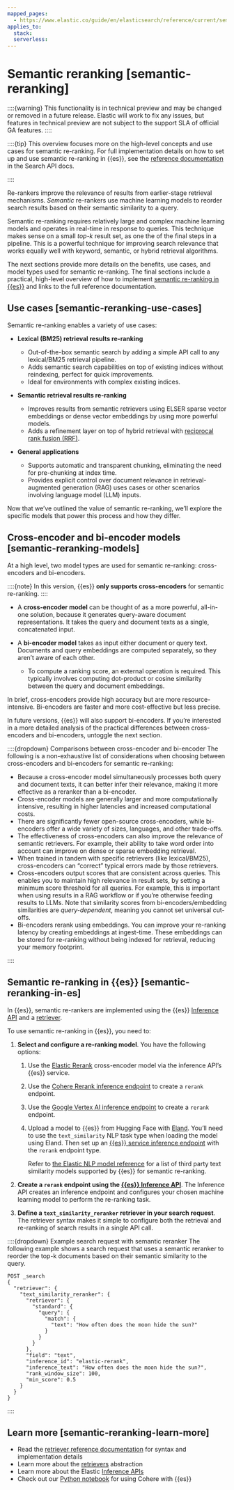 ```yaml
---
mapped_pages:
  - https://www.elastic.co/guide/en/elasticsearch/reference/current/semantic-reranking.html
applies_to:
  stack:
  serverless:
---
```


# Semantic reranking [semantic-reranking]

::::{warning}
This functionality is in technical preview and may be changed or removed in a future release. Elastic will work to fix any issues, but features in technical preview are not subject to the support SLA of official GA features.
::::


::::{tip}
This overview focuses more on the high-level concepts and use cases for semantic re-ranking. For full implementation details on how to set up and use semantic re-ranking in {{es}}, see the [reference documentation](https://www.elastic.co/docs/api/doc/elasticsearch/operation/operation-search#operation-search-body-application-json-retriever) in the Search API docs.

::::


Re-rankers improve the relevance of results from earlier-stage retrieval mechanisms. *Semantic* re-rankers use machine learning models to reorder search results based on their semantic similarity to a query.

Semantic re-ranking requires relatively large and complex machine learning models and operates in real-time in response to queries. This technique makes sense on a small *top-k* result set, as one the of the final steps in a pipeline. This is a powerful technique for improving search relevance that works equally well with keyword, semantic, or hybrid retrieval algorithms.

The next sections provide more details on the benefits, use cases, and model types used for semantic re-ranking. The final sections include a practical, high-level overview of how to implement [semantic re-ranking in {{es}}](#semantic-reranking-in-es) and links to the full reference documentation.


## Use cases [semantic-reranking-use-cases]

Semantic re-ranking enables a variety of use cases:

* **Lexical (BM25) retrieval results re-ranking**

    * Out-of-the-box semantic search by adding a simple API call to any lexical/BM25 retrieval pipeline.
    * Adds semantic search capabilities on top of existing indices without reindexing, perfect for quick improvements.
    * Ideal for environments with complex existing indices.

* **Semantic retrieval results re-ranking**

    * Improves results from semantic retrievers using ELSER sparse vector embeddings or dense vector embeddings by using more powerful models.
    * Adds a refinement layer on top of hybrid retrieval with [reciprocal rank fusion (RRF)](asciidocalypse://docs/elasticsearch/docs/reference/elasticsearch/rest-apis/reciprocal-rank-fusion.md).

* **General applications**

    * Supports automatic and transparent chunking, eliminating the need for pre-chunking at index time.
    * Provides explicit control over document relevance in retrieval-augmented generation (RAG) uses cases or other scenarios involving language model (LLM) inputs.


Now that we’ve outlined the value of semantic re-ranking, we’ll explore the specific models that power this process and how they differ.


## Cross-encoder and bi-encoder models [semantic-reranking-models]

At a high level, two model types are used for semantic re-ranking: cross-encoders and bi-encoders.

::::{note}
In this version, {{es}} **only supports cross-encoders** for semantic re-ranking.
::::


* A **cross-encoder model** can be thought of as a more powerful, all-in-one solution, because it generates query-aware document representations. It takes the query and document texts as a single, concatenated input.
* A **bi-encoder model** takes as input either document or query text. Documents and query embeddings are computed separately, so they aren’t aware of each other.

    * To compute a ranking score, an external operation is required. This typically involves computing dot-product or cosine similarity between the query and document embeddings.


In brief, cross-encoders provide high accuracy but are more resource-intensive. Bi-encoders are faster and more cost-effective but less precise.

In future versions, {{es}} will also support bi-encoders. If you’re interested in a more detailed analysis of the practical differences between cross-encoders and bi-encoders, untoggle the next section.

::::{dropdown} Comparisons between cross-encoder and bi-encoder
The following is a non-exhaustive list of considerations when choosing between cross-encoders and bi-encoders for semantic re-ranking:

* Because a cross-encoder model simultaneously processes both query and document texts, it can better infer their relevance, making it more effective as a reranker than a bi-encoder.
* Cross-encoder models are generally larger and more computationally intensive, resulting in higher latencies and increased computational costs.
* There are significantly fewer open-source cross-encoders, while bi-encoders offer a wide variety of sizes, languages, and other trade-offs.
* The effectiveness of cross-encoders can also improve the relevance of semantic retrievers. For example, their ability to take word order into account can improve on dense or sparse embedding retrieval.
* When trained in tandem with specific retrievers (like lexical/BM25), cross-encoders can “correct” typical errors made by those retrievers.
* Cross-encoders output scores that are consistent across queries. This enables you to maintain high relevance in result sets, by setting a minimum score threshold for all queries. For example, this is important when using results in a RAG workflow or if you’re otherwise feeding results to LLMs. Note that similarity scores from bi-encoders/embedding similarities are *query-dependent*, meaning you cannot set universal cut-offs.
* Bi-encoders rerank using embeddings. You can improve your re-ranking latency by creating embeddings at ingest-time. These embeddings can be stored for re-ranking without being indexed for retrieval, reducing your memory footprint.

::::



## Semantic re-ranking in {{es}} [semantic-reranking-in-es]

In {{es}}, semantic re-rankers are implemented using the {{es}} [Inference API](https://www.elastic.co/docs/api/doc/elasticsearch/group/endpoint-inference) and a [retriever](https://www.elastic.co/docs/api/doc/elasticsearch/operation/operation-search#operation-search-body-application-json-retriever).

To use semantic re-ranking in {{es}}, you need to:

1. **Select and configure a re-ranking model**. You have the following options:

    1. Use the [Elastic Rerank](../inference-api/elasticsearch-inference-integration.md#inference-example-elastic-reranker) cross-encoder model via the inference API’s {{es}} service.
    2. Use the [Cohere Rerank inference endpoint](../inference-api/cohere-inference-integration.md) to create a `rerank` endpoint.
    3. Use the [Google Vertex AI inference endpoint](../inference-api/google-vertex-ai-inference-integration.md) to create a `rerank` endpoint.
    4. Upload a model to {{es}} from Hugging Face with [Eland](eland://reference/machine-learning.md#ml-nlp-pytorch). You’ll need to use the `text_similarity` NLP task type when loading the model using Eland. Then set up an [{{es}} service inference endpoint](../inference-api/elasticsearch-inference-integration.md#inference-example-eland) with the `rerank` endpoint type.

        Refer to [the Elastic NLP model reference](../../../explore-analyze/machine-learning/nlp/ml-nlp-model-ref.md#ml-nlp-model-ref-text-similarity) for a list of third party text similarity models supported by {{es}} for semantic re-ranking.

2. **Create a `rerank` endpoint using the [{{es}} Inference API](https://www.elastic.co/docs/api/doc/elasticsearch/operation/operation-inference-put)**. The Inference API creates an inference endpoint and configures your chosen machine learning model to perform the re-ranking task.
3. **Define a `text_similarity_reranker` retriever in your search request**. The retriever syntax makes it simple to configure both the retrieval and re-ranking of search results in a single API call.

::::{dropdown} Example search request with semantic reranker
The following example shows a search request that uses a semantic reranker to reorder the top-k documents based on their semantic similarity to the query.

```console
POST _search
{
  "retriever": {
    "text_similarity_reranker": {
      "retriever": {
        "standard": {
          "query": {
            "match": {
              "text": "How often does the moon hide the sun?"
            }
          }
        }
      },
      "field": "text",
      "inference_id": "elastic-rerank",
      "inference_text": "How often does the moon hide the sun?",
      "rank_window_size": 100,
      "min_score": 0.5
    }
  }
}
```

::::



## Learn more [semantic-reranking-learn-more]

* Read the [retriever reference documentation](https://www.elastic.co/docs/api/doc/elasticsearch/operation/operation-search#operation-search-body-application-json-retriever) for syntax and implementation details
* Learn more about the [retrievers](../querying-for-search.md) abstraction
* Learn more about the Elastic [Inference APIs](https://www.elastic.co/docs/api/doc/elasticsearch/group/endpoint-inference)
* Check out our [Python notebook](https://github.com/elastic/elasticsearch-labs/blob/main/notebooks/integrations/cohere/cohere-elasticsearch.ipynb) for using Cohere with {{es}}


